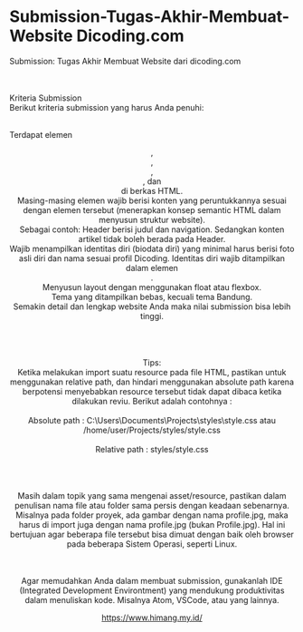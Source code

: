 # Submission-Tugas-Akhir-Membuat-Website Dicoding.com
Submission: Tugas Akhir Membuat Website  dari  dicoding.com      <br><br><br>



Kriteria Submission<br>
Berikut kriteria submission yang harus Anda penuhi:<br><br>

Terdapat elemen <header>, <footer>, <main>, <article>, dan <aside> di berkas HTML.<br>
Masing-masing elemen wajib berisi konten yang peruntukkannya sesuai dengan elemen tersebut (menerapkan konsep semantic HTML dalam menyusun struktur website).<br>
Sebagai contoh: Header berisi judul dan navigation. Sedangkan konten artikel tidak boleh berada pada Header.<br>
Wajib menampilkan identitas diri (biodata diri) yang minimal harus berisi foto asli diri dan nama sesuai profil Dicoding. Identitas diri wajib ditampilkan dalam elemen <aside>.
<br>Menyusun layout dengan menggunakan float atau flexbox.<br>
Tema yang ditampilkan bebas, kecuali tema Bandung.<br>
Semakin detail dan lengkap website Anda maka nilai submission bisa lebih tinggi.<br><br><br><br>
  
  
  
  Tips:<br>
Ketika melakukan import suatu resource pada file HTML, pastikan untuk menggunakan relative path, dan hindari menggunakan absolute path karena berpotensi menyebabkan resource tersebut tidak dapat dibaca ketika dilakukan reviu. Berikut adalah contohnya :
<br><br>Absolute path : C:\Users\Documents\Projects\styles\style.css atau /home/user/Projects/styles/style.css
<br><br>Relative path : styles/style.css<br><br>

<br><br>Masih dalam topik yang sama mengenai asset/resource, pastikan dalam penulisan nama file atau folder sama persis dengan keadaan sebenarnya. Misalnya pada folder proyek, ada gambar dengan nama profile.jpg, maka harus di import juga dengan nama profile.jpg (bukan Profile.jpg). Hal ini bertujuan agar beberapa file tersebut bisa dimuat dengan baik oleh browser pada beberapa Sistem Operasi, seperti Linux.

<br><br>Agar memudahkan Anda dalam membuat submission, gunakanlah IDE (Integrated Development Environtment) yang mendukung produktivitas dalam menuliskan kode. Misalnya Atom, VSCode, atau yang lainnya.
  
  https://www.himang.my.id/
